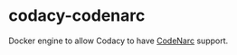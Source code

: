 # codacy-codenarc

Docker engine to allow Codacy to have [CodeNarc](https://github.com/CodeNarc/CodeNarc) support.
